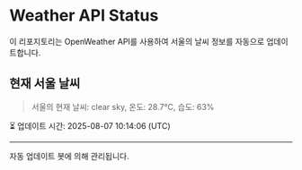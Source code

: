 
# Weather API Status

이 리포지토리는 OpenWeather API를 사용하여 서울의 날씨 정보를 자동으로 업데이트합니다.

## 현재 서울 날씨
> 서울의 현재 날씨: clear sky, 온도: 28.7°C, 습도: 63%

⏳ 업데이트 시간: 2025-08-07 10:14:06 (UTC)

---
자동 업데이트 봇에 의해 관리됩니다.
